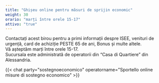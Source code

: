 ```yaml
---
title: "Ghișeu online pentru măsuri de sprijin economic"
weight: 30
orario: "marți între orele 15-17"
attivo: "true"
---
```


Contactați acest birou pentru a primi informații despre ISEE, venituri de urgență, card de achiziție PESTE 65 de ani, Bonus și multe altele.  
Vă așteptăm marți între orele 15-17.  
Sucursala este administrată de operatorii din “Casa di Quartiere” din Alessandria.

{{< chat party="sostegnoeconomico" operatorname="Sportello online misure di sostegno economico" >}}
